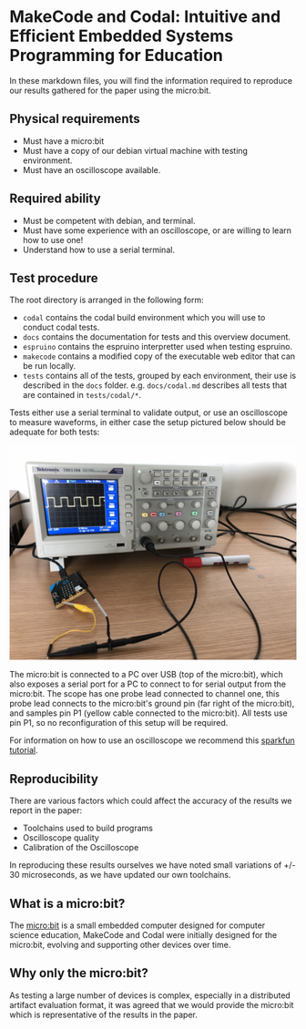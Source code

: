 # MakeCode and Codal: Intuitive and Efficient Embedded Systems Programming for Education

In these markdown files, you will find the information required to reproduce our results gathered for the paper using the micro:bit.

## Physical requirements

- Must have a micro:bit
- Must have a copy of our debian virtual machine with testing environment.
- Must have an oscilloscope available.

## Required ability
- Must be competent with debian, and terminal.
- Must have some experience with an oscilloscope, or are willing to learn how to use one!
- Understand how to use a serial terminal.

## Test procedure

The root directory is arranged in the following form:

- `codal` contains the codal build environment which you will use to conduct codal tests.
- `docs` contains the documentation for tests and this overview document.
- `espruino` contains the espruino interpretter used when testing espruino.
- `makecode` contains a modified copy of the executable web editor that can be run locally.
- `tests` contains all of the tests, grouped by each environment, their use is described in the `docs` folder. e.g. `docs/codal.md` describes all tests that are contained in `tests/codal/*`.

Tests either use a serial terminal to validate output, or use an oscilloscope to measure waveforms, in either case the setup pictured below should be adequate for both tests:

![oscilloscope image](images/oscilloscope.JPG)

The micro:bit is connected to a PC over USB (top of the micro:bit), which also exposes a serial port for a PC to connect to for serial output from the micro:bit. The scope has one probe lead connected to channel one, this probe lead connects to the micro:bit's ground pin (far right of the micro:bit), and samples pin P1 (yellow cable connected to the micro:bit). All tests use pin P1, so no reconfiguration of this setup will be required.

For information on how to use an oscilloscope we recommend this [sparkfun tutorial](https://learn.sparkfun.com/tutorials/how-to-use-an-oscilloscope/anatomy-of-an-o-scope#horizontal).

## Reproducibility

There are various factors which could affect the accuracy of the results we report in the paper:

- Toolchains used to build programs
- Oscilloscope quality
- Calibration of the Oscilloscope

In reproducing these results ourselves we have noted small variations of +/- 30 microseconds, as we have updated our own toolchains.

## What is a micro:bit?

The [micro:bit](https://microbit.org) is a small embedded computer designed for computer science education, MakeCode and Codal were initially designed for the micro:bit, evolving and supporting other devices over time.

## Why only the micro:bit?

As testing a large number of devices is complex, especially in a distributed artifact evaluation format, it was agreed that we would provide the micro:bit which is representative of the results in the paper.